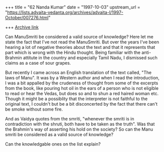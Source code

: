 +++
title = "62 Nanda Kumar"
date = "1997-10-03"
upstream_url = "https://lists.advaita-vedanta.org/archives/advaita-l/1997-October/007276.html"

+++
[Archive link](https://lists.advaita-vedanta.org/archives/advaita-l/1997-October/007276.html)

Can ManuSmriti be considered a valid source of knowledge? Here let me
state the fact that I've not read the ManuSmriti. But over the years I've
been hearing a lot of negative theories about the text and that it
represents that part which is wrong with the Hindu thought. Being
familiar with the anti-Brahmin attitute in the country and especially Tamil
Nadu, I dismissed such claims as a case of sour grapes.

But recently I came across an English translation of the text called, "The
laws of Manu". It was by a Western author and when I read the
introduction, I was a bit appalled by the crudeness of thought from some
of the excerpts from the book, like pouring hot oil in the ears of a person
who is not eligible to read or hear the Vedas, but does so and to shun a
red haired woman etc. Though it might be a possiblity that the interpreter
is not faithful to the original text, I couldn't but be a bit disconcerted by the
fact that there can't be smoke without some fire.

And as Vaidya quotes from the smriti, "whenever the smriti is in
contradiction with the shruti, both have to be taken as the truth".  Was
that the Brahmin's way of asserting his hold on the society? So can the
Manu smriti be considered as a valid source of knowledge?

Can the knowledgable ones on the list explain?

